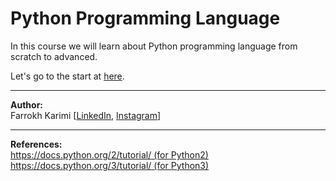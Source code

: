 # Python Programming Language
In this course we will learn about Python programming language from scratch to advanced.

Let's go to the start at [here](https://github.com/telecomp/Python3/wiki).

---

**Author:**  
Farrokh Karimi [[LinkedIn](https://www.linkedin.com/in/farrokhkarimi/), [Instagram](https://www.instagram.com/farrokhkarimi/)]

---

**References:**  
[https://docs.python.org/2/tutorial/ (for Python2)](https://docs.python.org/2/tutorial/)  
[https://docs.python.org/3/tutorial/ (for Python3)](https://docs.python.org/3/tutorial/)  
